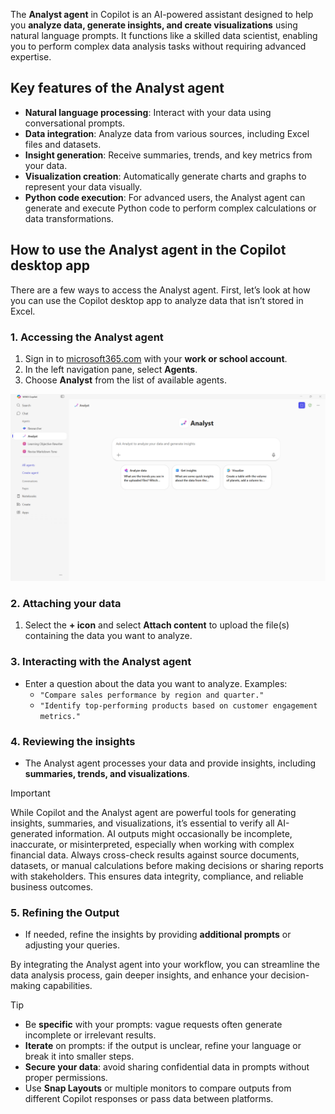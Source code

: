 The **Analyst agent** in Copilot is an AI-powered assistant designed to help you **analyze data, generate insights, and create visualizations** using natural language prompts. It functions like a skilled data scientist, enabling you to perform complex data analysis tasks without requiring advanced expertise.

## Key features of the Analyst agent

- **Natural language processing**: Interact with your data using conversational prompts.
- **Data integration**: Analyze data from various sources, including Excel files and datasets.
- **Insight generation**: Receive summaries, trends, and key metrics from your data.
- **Visualization creation**: Automatically generate charts and graphs to represent your data visually.
- **Python code execution**: For advanced users, the Analyst agent can generate and execute Python code to perform complex calculations or data transformations.

## How to use the Analyst agent in the Copilot desktop app

There are a few ways to access the Analyst agent. First, let’s look at how you can use the Copilot desktop app to analyze data that isn’t stored in Excel.

### 1. Accessing the Analyst agent
1. Sign in to [microsoft365.com](https://www.microsoft365.com) with your **work or school account**.
2. In the left navigation pane, select **Agents**.
3. Choose **Analyst** from the list of available agents.

![A screenshot of the Copilot desktop app with Agents selected.](../media/application.png)

### 2. Attaching your data
1. Select the **+ icon** and select **Attach content** to upload the file(s) containing the data you want to analyze.

### 3. Interacting with the Analyst agent
- Enter a question about the data you want to analyze. Examples:
  - `"Compare sales performance by region and quarter."`
  - `"Identify top-performing products based on customer engagement metrics."`

### 4. Reviewing the insights
- The Analyst agent processes your data and provide insights, including **summaries, trends, and visualizations**.

> [!IMPORTANT]
>
> While Copilot and the Analyst agent are powerful tools for generating insights, summaries, and visualizations, it’s essential to verify all AI-generated information. AI outputs might occasionally be incomplete, inaccurate, or misinterpreted, especially when working with complex financial data. Always cross-check results against source documents, datasets, or manual calculations before making decisions or sharing reports with stakeholders. This ensures data integrity, compliance, and reliable business outcomes.


### 5. Refining the Output
- If needed, refine the insights by providing **additional prompts** or adjusting your queries.

By integrating the Analyst agent into your workflow, you can streamline the data analysis process, gain deeper insights, and enhance your decision-making capabilities.

> [!TIP]
>
>- Be **specific** with your prompts: vague requests often generate incomplete or irrelevant results.
> - **Iterate** on prompts: if the output is unclear, refine your language or break it into smaller steps.
> - **Secure your data**: avoid sharing confidential data in prompts without proper permissions.
> - Use **Snap Layouts** or multiple monitors to compare outputs from different Copilot responses or pass data between platforms.
